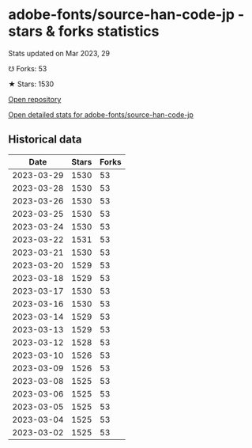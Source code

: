 # adobe-fonts/source-han-code-jp - stars & forks statistics

Stats updated on Mar 2023, 29

☋ Forks: 53

★ Stars: 1530

[Open repository](https://github.com/adobe-fonts/source-han-code-jp)

[Open detailed stats for adobe-fonts/source-han-code-jp](https://reviewgithub.com/rep/adobe-fonts/source-han-code-jp)

## Historical data
| Date | Stars | Forks |
|------|-------|-------|
| 2023-03-29 | 1530 | 53 | 
| 2023-03-28 | 1530 | 53 | 
| 2023-03-26 | 1530 | 53 | 
| 2023-03-25 | 1530 | 53 | 
| 2023-03-24 | 1530 | 53 | 
| 2023-03-22 | 1531 | 53 | 
| 2023-03-21 | 1530 | 53 | 
| 2023-03-20 | 1529 | 53 | 
| 2023-03-18 | 1529 | 53 | 
| 2023-03-17 | 1530 | 53 | 
| 2023-03-16 | 1530 | 53 | 
| 2023-03-14 | 1529 | 53 | 
| 2023-03-13 | 1529 | 53 | 
| 2023-03-12 | 1528 | 53 | 
| 2023-03-10 | 1526 | 53 | 
| 2023-03-09 | 1526 | 53 | 
| 2023-03-08 | 1525 | 53 | 
| 2023-03-06 | 1525 | 53 | 
| 2023-03-05 | 1525 | 53 | 
| 2023-03-04 | 1525 | 53 | 
| 2023-03-02 | 1525 | 53 | 


